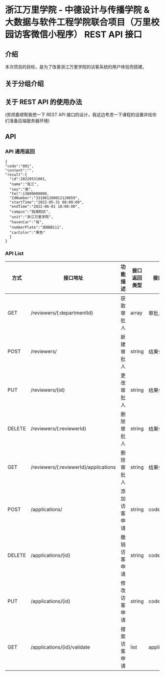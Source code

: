 # 浙江万里学院 - 中德设计与传播学院 & 大数据与软件工程学院联合项目（万里校园访客微信小程序） REST API 接口

## 介绍

本次项目的目标，是为了改善浙江万里学院的访客系统的用户体验而搭建。

## 关于分组介绍

## 关于 REST API 的使用办法

(劳烦嘉顺帮我想一下 REST API 接口的设计，我这边考虑一下课程的设置并给你们准备后端服务器环境)

## API

### API 通用返回

```
{
"code":"001",
"content":"",
"result":{
  "id":20220531001,
  "name":"张三",
  "sex":"男",
  "tel":13800000000,
  "IdNumber":"331081200012120059",
  "startTime":"2022-05-31 08:00:00",
  "endTime":"2022-06-01 18:00:00",
  "campus":"钱湖校区",
  "unit":"浙江万里学院",
  "havenCar":"有",
  "numberPlate":"浙BBB111",
  "carColor":"黑色"
  }
}
```

### API List

| 方式     | 接口地址                               | 功能描述    | 接口返回类型   | 接口返回值        |
| ------- | ------------------------------------- | ---------- | ------------ | --------------- |
| GET     | /reviewers/{:departmentId}            | 获取审批人   | array        | 审批人列表       |
| POST    | /reviewers/                           | 新建审批人   | string       | 结果代码         |
| PUT     | /reviewers/{id}                       | 更改审批人   | string       | 结果代码         |
| DELETE  | /reviewers/{:reviewerId}              | 删除审批人   | string       | 结果代码         |
| GET     | /reviewers/{:reviewerId}/applications | 删除审批人   | string       | 结果代码         |
| POST    | /applications/                        | 添加访客申请 | string       | code            |
| DELETE  | /applications/{id}                    | 撤销访客申请 | string       | code            |
| PUT     | /applications/{id}                    | 修改访客申请 | string       | code            |
| GET     | /applications/{id}/validate           | 搜索访客申请 | list         | applicationList |
